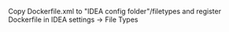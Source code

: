 Copy Dockerfile.xml to "IDEA config folder"/filetypes and register Dockerfile in IDEA settings -> File Types 
